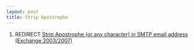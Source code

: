 ```yaml
---
layout: post 
title: Strip Apostrophe
---
```


1.  REDIRECT [Strip Apostrophe (or any character) in SMTP email address
    (Exchange
    2003/2007)](Strip_Apostrophe_(or_any_character)_in_SMTP_email_address_(Exchange_2003/2007) "wikilink")
